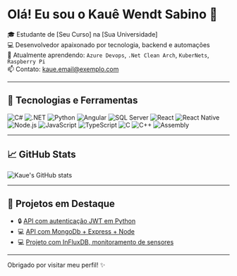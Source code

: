 # Olá! Eu sou o Kauê Wendt Sabino 👋

🎓 Estudante de [Seu Curso] na [Sua Universidade]  
💻 Desenvolvedor apaixonado por tecnologia, backend e automações  
🌱 Atualmente aprendendo: `Azure Devops`, `.Net Clean Arch`, `KuberNets`, `Raspberry Pi`  
📫 Contato: kaue.email@exemplo.com  

---

## 🚀 Tecnologias e Ferramentas

![C#](https://img.shields.io/badge/-C%23-239120?style=flat-square&logo=c-sharp&logoColor=white)
![.NET](https://img.shields.io/badge/-.NET-512BD4?style=flat-square&logo=dotnet&logoColor=white)
![Python](https://img.shields.io/badge/-Python-3776AB?style=flat-square&logo=python&logoColor=white)
![Angular](https://img.shields.io/badge/-Angular-DD0031?style=flat-square&logo=angular&logoColor=white)
![SQL Server](https://img.shields.io/badge/-SQL_Server-CC2927?style=flat-square&logo=microsoft-sql-server&logoColor=white)
![React](https://img.shields.io/badge/-React-61DAFB?style=flat-square&logo=react&logoColor=black)
![React Native](https://img.shields.io/badge/-React_Native-61DAFB?style=flat-square&logo=react&logoColor=black)
![Node.js](https://img.shields.io/badge/-Node.js-339933?style=flat-square&logo=node.js&logoColor=white)
![JavaScript](https://img.shields.io/badge/-JavaScript-F7DF1E?style=flat-square&logo=javascript&logoColor=black)
![TypeScript](https://img.shields.io/badge/-TypeScript-3178C6?style=flat-square&logo=typescript&logoColor=white)
![C](https://img.shields.io/badge/-C-00599C?style=flat-square&logo=c&logoColor=white)
![C++](https://img.shields.io/badge/-C++-00599C?style=flat-square&logo=c%2B%2B&logoColor=white)
![Assembly](https://img.shields.io/badge/-Assembly-6E4C13?style=flat-square&logoColor=white)

---

## 📈 GitHub Stats

![Kaue's GitHub stats](https://github-readme-stats.vercel.app/api?username=DevKaue&show_icons=true&theme=dracula)

---

## 📝 Projetos em Destaque

- 🔒 [API com autenticação JWT em Python](https://github.com/DevKaue/API_Login_Python)  
- 💻 [API com MongoDb + Express + Node](https://github.com/DevKaue/Curso_Udemy_Node)  
- 💻 [Projeto com InFluxDB, monitoramento de sensores](https://github.com/DevKaue/APIMVC-INFLUXDB) 
---

Obrigado por visitar meu perfil! ✨  
